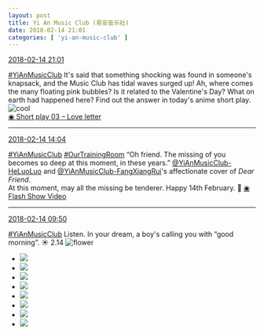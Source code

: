 ```yaml
---
layout: post
title: Yi An Music Club (易安音乐社)
date: 2018-02-14 21:01
categories: [ 'yi-an-music-club' ]
---
```


<div class="weibo-info">
  <a href="https://weibo.com/6094546964/G37k1kQoF">2018-02-14 21:01</a>
</div>

[#YiAnMusicClub](https://weibo.com/p/100808beae2e3e05b17b64f63ebedca39f19b2/super_index) It's said that something shocking was found in someone's knapsack, and the Music Club has tidal waves surged up! Ah, where comes the many floating pink bubbles? Is it related to the Valentine's Day? What on earth had happened here? Find out the answer in today's anime short play. ![cool](https://img.t.sinajs.cn/t4/appstyle/expression/ext/normal/8a/pcmoren_cool2017_org.png)  
[◉ Short play 03 – Love letter](https://www.bilibili.com/video/av19545610/)

<!-- more -->

---

<div class="weibo-info">
  <a href="https://weibo.com/6094546964/G34AP1QF0">2018-02-14 14:04</a>
</div>

[#YiAnMusicClub](https://weibo.com/p/100808beae2e3e05b17b64f63ebedca39f19b2/super_index) [#OurTrainingRoom](https://weibo.com/p/100808980da3b9682ac1e47ba4bdf6540b7a03) “Oh friend. The missing of you becomes so deep at this moment, in these years.” [@YiAnMusicClub-HeLuoLuo](https://weibo.com/u/6117570574) and [@YiAnMusicClub-FangXiangRui](https://weibo.com/u/6117583008)'s affectionate cover of *Dear Friend*.  
At this moment, may all the missing be tenderer. Happy 14th February. :rose: [◉ Flash Show Video](https://www.miaopai.com/show/vZPpQIyvmCNlN95Xheaq1Wf4HLU0jx7ysxZlwQ__.htm)

---

<div class="weibo-info">
  <a href="https://weibo.com/6094546964/G32VF6xwK">2018-02-14 09:50</a>
</div>

[#YiAnMusicClub](https://weibo.com/p/100808beae2e3e05b17b64f63ebedca39f19b2/super_index) Listen. In your dream, a boy's calling you with “good morning”. :sunny: 2.14 ![flower](https://img.t.sinajs.cn/t4/appstyle/expression/ext/normal/6c/flower_org.gif)

<ul class="weibo-pic-list-3">
  <li class="weibo-pic">
    <a href="http://wx1.sinaimg.cn/mw690/006Es64Aly1fofom6vqjlj33vc2kw4qx.jpg"><img src="http://wx1.sinaimg.cn/thumb150/006Es64Aly1fofom6vqjlj33vc2kw4qx.jpg"/></a>
  </li>
  <li class="weibo-pic">
    <a href="http://wx3.sinaimg.cn/mw690/006Es64Aly1fofomag7i3j33vc2kw4qx.jpg"><img src="http://wx3.sinaimg.cn/thumb150/006Es64Aly1fofomag7i3j33vc2kw4qx.jpg"/></a>
  </li>
  <li class="weibo-pic">
    <a href="http://wx4.sinaimg.cn/mw690/006Es64Aly1fofomhxbzcj33vc2kwu14.jpg"><img src="http://wx4.sinaimg.cn/thumb150/006Es64Aly1fofomhxbzcj33vc2kwu14.jpg"/></a>
  </li>
  <li class="weibo-pic">
    <a href="http://wx3.sinaimg.cn/mw690/006Es64Aly1fofoll1hp0j33vc2kwhe0.jpg"><img src="http://wx3.sinaimg.cn/thumb150/006Es64Aly1fofoll1hp0j33vc2kwhe0.jpg"/></a>
  </li>
  <li class="weibo-pic">
    <a href="http://wx1.sinaimg.cn/mw690/006Es64Aly1fofomcenqrj33vc2kw1l0.jpg"><img src="http://wx1.sinaimg.cn/thumb150/006Es64Aly1fofomcenqrj33vc2kw1l0.jpg"/></a>
  </li>
  <li class="weibo-pic">
    <a href="http://wx1.sinaimg.cn/mw690/006Es64Aly1fofomehrnzj33vc2kw7wk.jpg"><img src="http://wx1.sinaimg.cn/thumb150/006Es64Aly1fofomehrnzj33vc2kw7wk.jpg"/></a>
  </li>
  <li class="weibo-pic">
    <a href="http://wx3.sinaimg.cn/mw690/006Es64Aly1fofonmxj8tj33vc2kwx6w.jpg"><img src="http://wx3.sinaimg.cn/thumb150/006Es64Aly1fofonmxj8tj33vc2kwx6w.jpg"/></a>
  </li>
  <li class="weibo-pic">
    <a href="http://wx1.sinaimg.cn/mw690/006Es64Aly1fofonq735yj33vc2kw1l5.jpg"><img src="http://wx1.sinaimg.cn/thumb150/006Es64Aly1fofonq735yj33vc2kw1l5.jpg"/></a>
  </li>
</ul>
